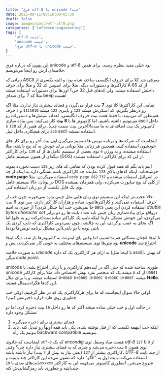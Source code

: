 ```yaml
---
title: "فرق utf-8 با unicode چیه؟"
date: 2025-08-11T00:16:06+03:30
draft: false
image: images/post/wtf-utf8.png
categories: ['software-engineering']
tags: [
    'utf-8 چیست',
    'unicode چیست',
    'فرق utf-8 با unicode چیست',
]
---
```


 [این پست](https://www.joelonsoftware.com/2003/10/08/the-absolute-minimum-every-software-developer-absolutely-positively-must-know-about-unicode-and-character-sets-no-excuses/)
که درباره فرق
unicode
و
utf-8
بود خیلی مفید بنظرم رسید، برای همین خلاصه‌ای ازش رو اینجا می‌نویسم.

زمانی که
ASCII
معرفی شد کلا برای حروف انگلیسی ساخته شده بود، و البته یکسری از کاراکتر‌ها و  دستورات دیگه.
مثلا برای اسپیس کد 32 و مثلا برای حرف
A
از کد 65 داخلش استفاده میشد.
ولی کد‌های قبل 32 چی؟ اون‌ها برای دستورات استفاده میشد مثلا کد 7 برای صدای
beep
هست!

تمامی این کاراکتر‌ها کلا توی
**7**
بیت قرار می‌گیرن و فضای بیشتری نیاز ندارن.
مثلا اگه حرف
`z`
رو درنظر بگیریم، کد اسکی‌ش میشه
`122`
و باینری
`122`
میشه
`1111010`
و همینطور که می‌بینید، با فقط هفت بیت حروف انگلیسی، اعداد، سیمبل‌ها و دستورات رو می‌تونیم داشته باشیم،
اما کامپیوتر ها با
**8 بیت**
کار می‌کنند، پس پیاده سازی
ascii
داخل کامپیوتر یک بیت اضافه‌ای به ما میده!(آخرین بیت سمت چپ).
برای همین از کد 
`128`
تا
`255`
برای هیچکاری 
داخل تیبل
ascii
استفاده نمیشه.

اینجاست که شرکت‌ها و برنامه نویس ها تصمیم می‌گیرن اون بیت آخر رو برای کار های خودشون استفاده کنند.
همچنین هر زبانی مثلا یونانی برای خودش یه کد پیج داشته.
مثلا توی بعضی از سیستم عامل ها از کد
`130`
برای کاراکتر
`é`
استفاده میشده،
و یه ورژن دیگه‌ای از همون سیستم عامل
(DOS)
از این کد برای کاراکتر
`ג`
استفاده میشده.

اینم باید بگم که همه قبول کرده بودن که تمامی کد های زیر
`128`
دست نخورده بمونه خوشبختانه.
اینکه کدهای بالای
`128`
نماینده چه کاراکتری باشه بستگی داره به اینکه از چه
**code page**
استفاده می‌کردن. مثلا
`code page 862`
در اسرائیل استفاده میشده و
`737`
در یونان.
حالا سیستم عامل
DOS
از کلی کد پیج ساپورت می‌کرده، ولی همزمان نمیشده توی یک فایل تکست از دو زبان استفاده کنی.


حالا عجیب‌تر اینکه این سسیتم توی زبان هایی مثل چینی بدرد نمی‌خوره، چون خب از 'حرف' استفاده نمی‌کنند و کاراکترهاشون نماده و هزاران کاراکتر دارند،
پس توی 8 بیت جا نمی‌شن. خب اینا چیکار کردن؟ از چیزی به اسم
`DBCS`
استفاده کردن این یعنی
*double bytes character set*
درواقع برای پیاده‌سازی زبان چینی باید تعداد بایت ها رو دو برابر می‌کردن،
این خودش مشکل داره!
اینکه تایپ یک کاراکتر ساده‌ست(حرکت رو به جلو) اما اگه بخای به عقب برگردی، این یه چالشه، چون نمی‌دونی کاراکتری که تایپ کردی یک بایتی بوده یا دو بایتی(این مشکل برنامه نویس‌ها بوده)

تا اینجا انچنان مشکلی هم نداشتیم، اما وقتی پای اینترنت به کامپیوتر‌ها باز شد، دیگه اینجا بود متن‌ها توی سیستم‌های مختلف به خوبی کار نمی‌کردند، پس و
**unicode**
اختراع شد.

به صورت خلاصه
*unicode*
به ازای هر کاراکتری یک کد داره
(تا اینجا مثل ascii)،
که بهش میگن
*code point*،

unicode
طوری ساخته شده که حتی اگه در آینده‌هم کاراکتری و یا زبانی اختراع بشه، با
unicode
میشه یک کد منحصر بفرد بهش اختصاص داد.
مثلا برای کاراکتر
`A`
از کد
`U0041`
استفاده میشه،
و یا برای مثال
`U+0048 U+0065 U+006C U+006C U+006F`.
میشه
**Hello**.
این کد‌ها هگزادسیمال هستند.


اوکی حالا سوال اینجاست که ما برای هرکاراکتری یک کد در نظر گرفتیم، اوکی خب چطوری روی هارد قراره ذخیره‌ش کنیم؟

در حالت اول و خب خیلی ساده میشه اکثر کد ها رو داخل
`16`
بیت دخیره کرد، اما دو مشکل وجود داره:
1. فضای بیشتری برای ذخیره می‌گیره
2. اینکه خب اینهمه تکست که از قبل نوشته شده، یکی باید همه اونها رو تبدیل کنه.
باید بتونیم یک راه
backward compatible
بنویسیم.

اینجاست که جادوی
`utf-8`
که یک
*encondig*
هست میاد وسط،
توی
*utf-8*
از
`0`
تا
`127`
توی همون
`8`
بیت ذخیره می‌شه
و چیزی که به فضای بیشتری نیاز داره چی؟
وقتی کاراکتری بیشتر از
`127`
(یعنی نیاز به بیش از `7` بیت)
نیاز داشته باشه،
*UTF-8*
از چند بایت استفاده می‌کنه:
بایت اول یه "الگو" داره که نشون می‌ده این کاراکتر چند بایتیه، و بایت‌های بعدی با
`10xxxxxx`
شروع می‌شن. اینطوری کامپیوتر می‌فهمه این یه کاراکتر چندبایتیه و چطوری باید رمزگشایی‌ش کنه.

